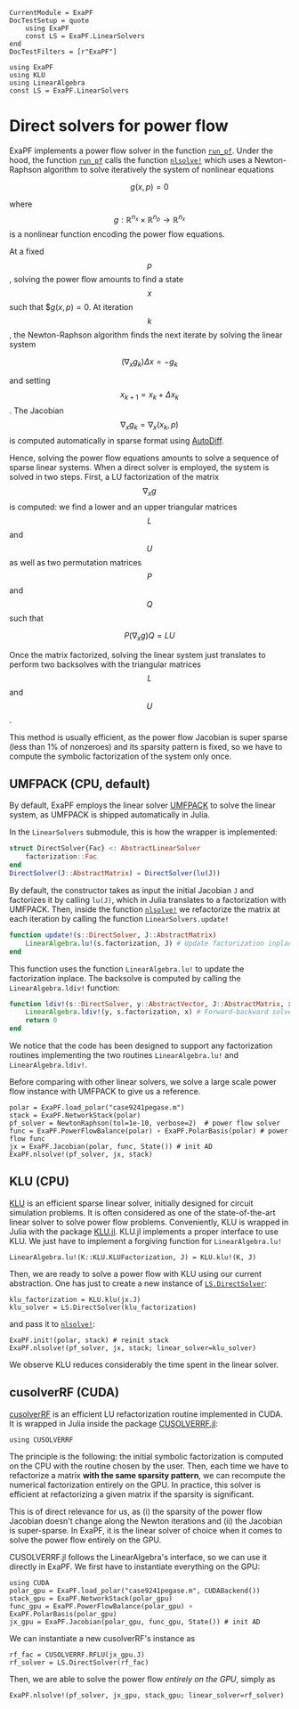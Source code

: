 ```@meta
CurrentModule = ExaPF
DocTestSetup = quote
    using ExaPF
    const LS = ExaPF.LinearSolvers
end
DocTestFilters = [r"ExaPF"]
```

```@setup direct_solver
using ExaPF
using KLU
using LinearAlgebra
const LS = ExaPF.LinearSolvers

```

# Direct solvers for power flow

ExaPF implements a power flow solver in the function [`run_pf`](@ref).
Under the hood, the function [`run_pf`](@ref) calls the function
[`nlsolve!`](@ref) which uses a Newton-Raphson
algorithm to solve iteratively the system of nonlinear equations
```math
g(x, p) = 0
```
where $$g: \mathbb{R}^{n_x} \times \mathbb{R}^{n_p} \to \mathbb{R}^{n_x}$$
is a nonlinear function encoding the power flow equations.

At a fixed $$p$$, solving the power flow amounts to find a
state $$x$$ such that $$g(x, p) = 0$.
At iteration $$k$$, the Newton-Raphson algorithm finds
the next iterate by solving the linear system
```math
(\nabla_x g_k) \Delta x = - g_k
```
and setting $$x_{k+1} = x_{k} + \Delta x_k$$.
The Jacobian $$\nabla_x g_k = \nabla_x (x_k, p)$$ is
computed automatically in sparse format using [AutoDiff](@ref).

Hence, solving the power flow equations amounts to solve
a sequence of sparse linear systems. When a direct solver
is employed, the system is solved in two steps. First, a
LU factorization of the matrix $$\nabla_x g$$ is computed:
we find a lower and an upper triangular matrices
$$L$$ and $$U$$ as well as two permutation matrices $$P$$ and $$Q$$
such that
```math
P (\nabla_x g) Q = LU
```
Once the matrix factorized, solving the linear system just translates
to perform two backsolves with the triangular matrices $$L$$ and $$U$$.

This method is usually efficient, as the power flow Jacobian is
super sparse (less than 1% of nonzeroes) and its sparsity pattern is fixed,
so we have to compute the symbolic factorization of the system only once.

## UMFPACK (CPU, default)

By default, ExaPF employs the linear solver [UMFPACK](https://people.sc.fsu.edu/~jburkardt/f77_src/umfpack/umfpack.html)
to solve the linear system, as UMFPACK is shipped automatically in Julia.

In the `LinearSolvers` submodule, this is how the wrapper is implemented:
```julia
struct DirectSolver{Fac} <: AbstractLinearSolver
    factorization::Fac
end
DirectSolver(J::AbstractMatrix) = DirectSolver(lu(J))

```
By default, the constructor takes as input the initial Jacobian `J` and
factorizes it by calling `lu(J)`, which in Julia translates to a factorization
with UMFPACK. Then, inside the function [`nlsolve!`](@ref) we refactorize
the matrix at each iteration by calling the function `LinearSolvers.update!`
```julia
function update!(s::DirectSolver, J::AbstractMatrix)
    LinearAlgebra.lu!(s.factorization, J) # Update factorization inplace
end
```
This function uses the function `LinearAlgebra.lu!` to update the factorization inplace.
The backsolve is computed by calling the `LinearAlgebra.ldiv!` function:
```julia
function ldiv!(s::DirectSolver, y::AbstractVector, J::AbstractMatrix, x::AbstractVector)
    LinearAlgebra.ldiv!(y, s.factorization, x) # Forward-backward solve
    return 0
end
```
We notice that the code has been designed to support any factorization
routines implementing the two routines `LinearAlgebra.lu!` and `LinearAlgebra.ldiv!`.

Before comparing with other linear solvers, we solve a large scale
power flow instance with UMFPACK to give us a reference.
```@example direct_solver
polar = ExaPF.load_polar("case9241pegase.m")
stack = ExaPF.NetworkStack(polar)
pf_solver = NewtonRaphson(tol=1e-10, verbose=2)  # power flow solver
func = ExaPF.PowerFlowBalance(polar) ∘ ExaPF.PolarBasis(polar) # power flow func
jx = ExaPF.Jacobian(polar, func, State()) # init AD
ExaPF.nlsolve!(pf_solver, jx, stack)
```

## KLU (CPU)

[KLU](https://dl.acm.org/doi/abs/10.1145/1824801.1824814) is an
efficient sparse linear solver, initially designed for circuit simulation
problems. It is often considered as one of the state-of-the-art linear solver
to solve power flow problems. Conveniently, KLU is wrapped in Julia
with the package [KLU.jl](https://github.com/JuliaSparse/KLU.jl).
KLU.jl implements a proper interface to use KLU. We just have to implement
a forgiving function for `LinearAlgebra.lu!`
```@example direct_solver
LinearAlgebra.lu!(K::KLU.KLUFactorization, J) = KLU.klu!(K, J)

```
Then, we are ready to solve a power flow with KLU using our current
abstraction. One has just to create a new instance of [`LS.DirectSolver`](@ref):
```@example direct_solver
klu_factorization = KLU.klu(jx.J)
klu_solver = LS.DirectSolver(klu_factorization)

```
and pass it to [`nlsolve!`](@ref):
```@example direct_solver
ExaPF.init!(polar, stack) # reinit stack
ExaPF.nlsolve!(pf_solver, jx, stack; linear_solver=klu_solver)

```
We observe KLU reduces considerably the time spent in the linear solver.


## cusolverRF (CUDA)

[cusolverRF](https://docs.nvidia.com/cuda/cusolver/index.html#cuSolverRF-reference)
is an efficient LU refactorization routine implemented in CUDA.
It is wrapped in Julia inside the package [CUSOLVERRF.jl](https://github.com/exanauts/CUSOLVERRF.jl):
```@example direct_solver
using CUSOLVERRF
```

The principle is the following: the initial symbolic factorization
is computed on the CPU with the routine chosen by the user. Then,
each time we have to refactorize a matrix **with the same sparsity pattern**,
we can recompute the numerical factorization entirely on the GPU.
In practice, this solver is efficient at refactorizing a given matrix
if the sparsity is significant.

This is of direct relevance for us, as (i) the sparsity of the power
flow Jacobian doesn't change along the Newton iterations and
(ii) the Jacobian is super-sparse. In ExaPF, it is the linear solver
of choice when it comes to solve the power flow entirely on the GPU.

CUSOLVERRF.jl follows the LinearAlgebra's interface, so we can use
it directly in ExaPF.
We first have to instantiate everything on the GPU:
```@example direct_solver
using CUDA
polar_gpu = ExaPF.load_polar("case9241pegase.m", CUDABackend())
stack_gpu = ExaPF.NetworkStack(polar_gpu)
func_gpu = ExaPF.PowerFlowBalance(polar_gpu) ∘ ExaPF.PolarBasis(polar_gpu)
jx_gpu = ExaPF.Jacobian(polar_gpu, func_gpu, State()) # init AD
```
We can instantiate a new cusolverRF's instance as
```@example direct_solver
rf_fac = CUSOLVERRF.RFLU(jx_gpu.J)
rf_solver = LS.DirectSolver(rf_fac)

```
Then, we are able to solve the power flow *entirely on the GPU*, simply as
```@example direct_solver
ExaPF.nlsolve!(pf_solver, jx_gpu, stack_gpu; linear_solver=rf_solver)

```

